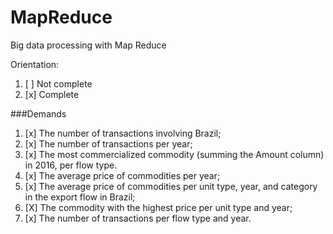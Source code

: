 # MapReduce
 Big data processing with Map Reduce


Orientation: 
1. [ ] Not complete
2. [x] Complete

###Demands
1. [x] The number of transactions involving Brazil;
2. [x] The number of transactions per year;
3. [x] The most commercialized commodity (summing the Amount column) in 2016, per flow type.
4. [x] The average price of commodities per year;
5. [x] The  average  price  of  commodities  per  unit  type,  year,  and  category  in  the  export  flow  in
   Brazil;
6. [X] The commodity with the highest price per unit type and year;
7. [x] The number of transactions per flow type and year. 